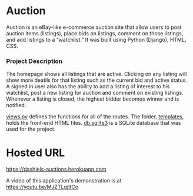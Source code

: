 # Auction

Auction is an eBay-like e-commerce auction site that allow users to post auction items (listings), place bids on listings,
comment on those listings, and add listings to a “watchlist.” It was built using Python (Django), HTML, CSS.

### Project Description

The homepage shows all listings that are active. Clicking on any listing will show more deatils for that listing such as the current bid
and active status. A signed in user also has the ability to add a listing of interest to his watchlist, post a new listing for auction
and comment on existing listings. Whenever a listing is closed, the highest bidder becomes winner and is notified.

[views.py](/auctions/views.py) defines the functions for all of the routes. The folder, [templates](/auctions/templates/auctions), holds the front-end HTML
files. [db.sqlite3](/db.sqlite3) is a SQLite database that was used for the project.

# Hosted URL
https://dashiels-auctions.herokuapp.com

A video of this application's demonstration is at https://youtu.be/MJZTLgjItCo


